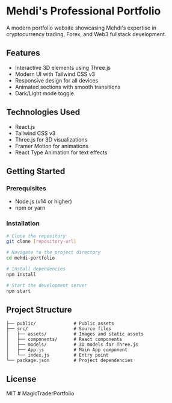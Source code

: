 # Mehdi's Professional Portfolio

A modern portfolio website showcasing Mehdi's expertise in cryptocurrency trading, Forex, and Web3 fullstack development.

## Features

- Interactive 3D elements using Three.js
- Modern UI with Tailwind CSS v3
- Responsive design for all devices
- Animated sections with smooth transitions
- Dark/Light mode toggle

## Technologies Used

- React.js
- Tailwind CSS v3
- Three.js for 3D visualizations
- Framer Motion for animations
- React Type Animation for text effects

## Getting Started

### Prerequisites

- Node.js (v14 or higher)
- npm or yarn

### Installation

```bash
# Clone the repository
git clone [repository-url]

# Navigate to the project directory
cd mehdi-portfolio

# Install dependencies
npm install

# Start the development server
npm start
```

## Project Structure

```
├── public/              # Public assets
├── src/                 # Source files
│   ├── assets/          # Images and static assets
│   ├── components/      # React components
│   ├── models/          # 3D models for Three.js
│   ├── App.js           # Main App component
│   └── index.js         # Entry point
└── package.json         # Project dependencies
```

## License

MIT
#   M a g i c T r a d e r P o r t f o l i o  
 